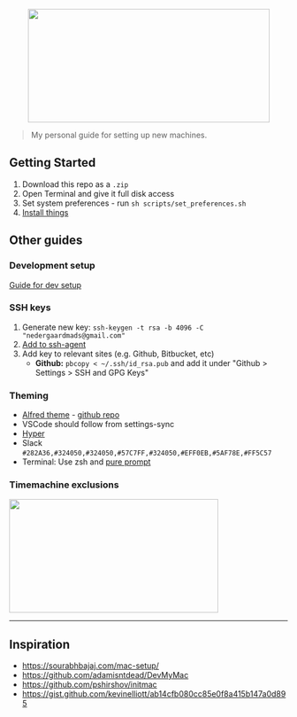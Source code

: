 <p align="center">
  <img width="437" height="205" src="logo.svg">
</p>

> My personal guide for setting up new machines.

## Getting Started

1. Download this repo as a `.zip`
2. Open Terminal and give it full disk access
3. Set system preferences - run `sh scripts/set_preferences.sh`
4. [Install things](install_things.md)

## Other guides

### Development setup

[Guide for dev setup](development.md)

### SSH keys

1. Generate new key: `ssh-keygen -t rsa -b 4096 -C "nedergaardmads@gmail.com"`
2. [Add to ssh-agent](https://help.github.com/en/github/authenticating-to-github/generating-a-new-ssh-key-and-adding-it-to-the-ssh-agent#adding-your-ssh-key-to-the-ssh-agent)
3. Add key to relevant sites (e.g. Github, Bitbucket, etc)
   - **Github:** `pbcopy < ~/.ssh/id_rsa.pub` and add it under "Github > Settings > SSH and GPG Keys"

### Theming

- [Alfred theme](https://www.alfredapp.com/extras/theme/yZODAdxN8T/) - [github repo](https://github.com/michelegera/alfred-snazzy)
- VSCode should follow from settings-sync
- [Hyper](https://github.com/sindresorhus/hyper-snazzy)
- Slack `#282A36,#324050,#324050,#57C7FF,#324050,#EFF0EB,#5AF78E,#FF5C57`
- Terminal: Use zsh and [pure prompt](https://github.com/sindresorhus/pure)

### Timemachine exclusions

<img width="378" height="205" src="tm_settings.png">

---

## Inspiration

- https://sourabhbajaj.com/mac-setup/
- https://github.com/adamisntdead/DevMyMac
- https://github.com/pshirshov/initmac
- https://gist.github.com/kevinelliott/ab14cfb080cc85e0f8a415b147a0d895
